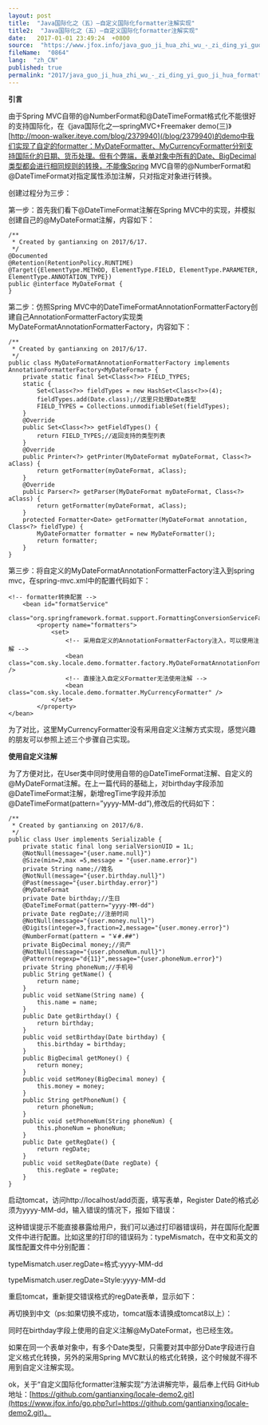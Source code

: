 ```yaml
---
layout: post
title:  "Java国际化之（五）—自定义国际化formatter注解实现"
title2:  "Java国际化之（五）—自定义国际化formatter注解实现"
date:   2017-01-01 23:49:24  +0800
source:  "https://www.jfox.info/java_guo_ji_hua_zhi_wu_-_zi_ding_yi_guo_ji_hua_formatter_zhu_jie_shi_xian.html"
fileName:  "0864"
lang:  "zh_CN"
published: true
permalink: "2017/java_guo_ji_hua_zhi_wu_-_zi_ding_yi_guo_ji_hua_formatter_zhu_jie_shi_xian.html"
---
```


**引言**

由于Spring MVC自带的@NumberFormat和@DateTimeFormat格式化不能很好的支持国际化，在《java国际化之—springMVC+Freemaker demo(三)》[http://moon-walker.iteye.com/blog/2379940](/blog/2379940)的demo中我们实现了自定的formatter：MyDateFormatter、MyCurrencyFormatter分别支持国际化的日期、货币处理。但有个弊端，表单对象中所有的Date、BigDecimal类型都会进行相同规则的转换，不能像Spring MVC自带的@NumberFormat和@DateTimeFormat对指定属性添加注解，只对指定对象进行转换。

创建过程分为三步：

第一步：首先我们看下@DateTimeFormat注解在Spring MVC中的实现，并模拟创建自己的@MyDateFormat注解，内容如下：

    /**
     * Created by gantianxing on 2017/6/17.
     */
    @Documented
    @Retention(RetentionPolicy.RUNTIME)
    @Target({ElementType.METHOD, ElementType.FIELD, ElementType.PARAMETER, ElementType.ANNOTATION_TYPE})
    public @interface MyDateFormat {
    }

第二步：仿照Spring MVC中的DateTimeFormatAnnotationFormatterFactory创建自己AnnotationFormatterFactory实现类MyDateFormatAnnotationFormatterFactory，内容如下：

    /**
     * Created by gantianxing on 2017/6/17.
     */
    public class MyDateFormatAnnotationFormatterFactory implements AnnotationFormatterFactory<MyDateFormat> {
        private static final Set<Class<?>> FIELD_TYPES;
        static {
            Set<Class<?>> fieldTypes = new HashSet<Class<?>>(4);
            fieldTypes.add(Date.class);//这里只处理Date类型
            FIELD_TYPES = Collections.unmodifiableSet(fieldTypes);
        }
        @Override
        public Set<Class<?>> getFieldTypes() {
            return FIELD_TYPES;//返回支持的类型列表
        }
        @Override
        public Printer<?> getPrinter(MyDateFormat myDateFormat, Class<?> aClass) {
            return getFormatter(myDateFormat, aClass);
        }
        @Override
        public Parser<?> getParser(MyDateFormat myDateFormat, Class<?> aClass) {
            return getFormatter(myDateFormat, aClass);
        }
        protected Formatter<Date> getFormatter(MyDateFormat annotation, Class<?> fieldType) {
            MyDateFormatter formatter = new MyDateFormatter();
            return formatter;
        }
    }

第三步：将自定义的MyDateFormatAnnotationFormatterFactory注入到spring mvc，在spring-mvc.xml中的配置代码如下：

    <!-- formatter转换配置 -->
        <bean id="formatService"
              class="org.springframework.format.support.FormattingConversionServiceFactoryBean">
            <property name="formatters">
                <set>
                    <!-- 采用自定义的AnnotationFormatterFactory注入，可以使用注解 -->
                    <bean class="com.sky.locale.demo.formatter.factory.MyDateFormatAnnotationFormatterFactory" />
                    <!-- 直接注入自定义Formatter无法使用注解 -->
                    <bean class="com.sky.locale.demo.formatter.MyCurrencyFormatter" />
                </set>
            </property>
    </bean>

为了对比，这里MyCurrencyFormatter没有采用自定义注解方式实现，感觉兴趣的朋友可以参照上述三个步骤自己实现。

**使用自定义注解**

为了方便对比，在User类中同时使用自带的@DateTimeFormat注解、自定义的@MyDateFormat注解。在上一篇代码的基础上，对birthday字段添加@DateTimeFormat注解，新增regTime字段并添加@DateTimeFormat(pattern=”yyyy-MM-dd”),修改后的代码如下：

    /**
     * Created by gantianxing on 2017/6/8.
     */
    public class User implements Serializable {
        private static final long serialVersionUID = 1L;
        @NotNull(message="{user.name.null}")
        @Size(min=2,max =5,message = "{user.name.error}")
        private String name;//姓名
        @NotNull(message="{user.birthday.null}")
        @Past(message="{user.birthday.error}")
        @MyDateFormat
        private Date birthday;//生日
        @DateTimeFormat(pattern="yyyy-MM-dd")
        private Date regDate;//注册时间
        @NotNull(message="{user.money.null}")
        @Digits(integer=3,fraction=2,message="{user.money.error}")
        @NumberFormat(pattern = "￥#.##")
        private BigDecimal money;//资产
        @NotNull(message="{user.phoneNum.null}")
        @Pattern(regexp="d{11}",message="{user.phoneNum.error}")
        private String phoneNum;//手机号
        public String getName() {
            return name;
        }
        public void setName(String name) {
            this.name = name;
        }
        public Date getBirthday() {
            return birthday;
        }
        public void setBirthday(Date birthday) {
            this.birthday = birthday;
        }
        public BigDecimal getMoney() {
            return money;
        }
        public void setMoney(BigDecimal money) {
            this.money = money;
        }
        public String getPhoneNum() {
            return phoneNum;
        }
        public void setPhoneNum(String phoneNum) {
            this.phoneNum = phoneNum;
        }
        public Date getRegDate() {
            return regDate;
        }
        public void setRegDate(Date regDate) {
            this.regDate = regDate;
        }
    }
    

启动tomcat，访问http://localhost/add页面，填写表单，Register Date的格式必须为yyyy-MM-dd，输入错误的情况下，报如下错误：

这种错误提示不能直接暴露给用户，我们可以通过打印器错误码，并在国际化配置文件中进行配置。比如这里的打印的错误码为：typeMismatch，在中文和英文的属性配置文件中分别配置：

typeMismatch.user.regDate=格式:yyyy-MM-dd

typeMismatch.user.regDate=Style:yyyy-MM-dd

重启tomcat，重新提交错误格式的regDate表单，显示如下：

再切换到中文（ps:如果切换不成功，tomcat版本请换成tomcat8以上）：

同时在birthday字段上使用的自定义注解@MyDateFormat，也已经生效。

如果在同一个表单对象中，有多个Date类型，只需要对其中部分Date字段进行自定义格式化转换，另外的采用Spring MVC默认的格式化转换，这个时候就不得不用到自定义注解实现。

ok，关于“自定义国际化formatter注解实现”方法讲解完毕，最后奉上代码 GitHub地址：[https://github.com/gantianxing/locale-demo2.git](https://www.jfox.info/go.php?url=https://github.com/gantianxing/locale-demo2.git)。
